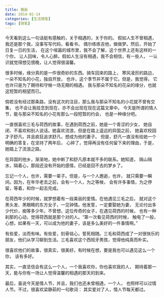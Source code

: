 ```yaml
---
title: 邂逅
date: 2014-02-14
categories: [生活随笔]
tags: [随笔]
---
```


今天看到这么一句话挺有感触的，关于相遇的，关于你的。
假如人生不曾相遇，我还是那个我，没事写写代码，看看书，
偶尔练练吉他，做做梦。然后，开始了日复一日的生活，
在这个喧嚣的城市里，我不会了解，这个世界上还有这样的一个你，
让人回味，令人心醉。假如人生没有相遇，我不会相信，有一些人，
一认识就觉得想见恨晚，让人觉得很温馨。

很多时候，缘分真的是一件很奇妙的东西。骑车回来的路上，
寒风凌厉的路边，一朵不知名的小花，独自开放，
也许，这个季节并不属于它。但是，我觉得，
它也许只是为了期待和守候一场无期的相遇。
我与那朵不知名的花朵的缘分，也就这短暂的相望而已。

倘若没有经过那条路，没有这次的注目，那么我与那朵不知名的小花就不曾有交集，
也不会让我挂念到现在，亦不会出现在现在这篇文章中。
今天是所谓的情人节，能与那朵不知名的小花有那么一段短暂的约会，
也是一种缘分吧。

一直很喜欢三毛与荷西的故事，在遇到荷西之前，她是一个青涩的少女，
她自闭、不喜欢和别人说话。她喜欢流浪，但是在踏上遥远的异国之前，
她喜欢校园才子舒凡，并且疯狂追求舒凡，想成为他的妻子。
但是，舒凡一直没有给她一个明确的答复，在坚持了两年后，
心碎了，觉得再没有任何留下来的理由，于是，她踏上了流浪之路。

在异国的他乡，渐渐地，她中断了和舒凡原本就不多的联系。她知道，
隔山隔水，隔着心，那段还没有开始的感情，已经是回不去的梦乡了。

忘记一个人，也许，需要一辈子。但是，与一个人邂逅，也许，
就只需要一瞬间。因为，在年华老去之前，会有一个人，为之等候，
会有许多事情，为之停留，等着，和你一起去完成。

在荷西年少的时候，就梦想着有一段美丽的爱情。在他遇见三毛之后，
就对这个黑头发、黑眼睛的东方女子，一见钟情。他发誓，一定要娶她为妻，
无论付出多少代价，痴等多少年。不曾想，这位传奇的女子，在遇见荷西的时候，
也有一种刹那的心动，觉得荷西就是那个对的人。“第一次看见荷西的时候，
触电了一般，心想，如果有一天，可以成为他的妻子，该是多么美好的一件事情啊。”

有些爱，淡而有味。有些爱，刻骨铭心，誓死相随。三毛和荷西成了一对很快乐的
朋友，他们从学习聊到生活。三毛喜欢这个西班牙男孩，觉得他纯真而朴实。

很喜欢他们的故事，很真实，很美好。有时候在想，要是我也可以遇见这么一个你，
该有多好。

其实，一直坚信会有这么一个人，一个我喜欢你，你也喜欢我的人，
期待着那一天，能与你有一场让人觉得温馨的相遇的那天的到来。

最后，虽说今天是情人节，并且，我们也还未曾相遇，一个人，
也照样可以过情人节。不过，很喜欢梁静茹的一句歌词：
其实爱对了人，情人节每天都过。
